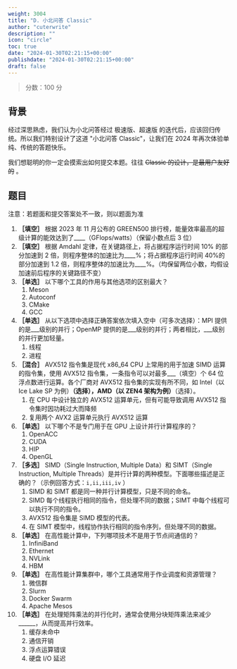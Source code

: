 ```yaml
---
weight: 3004
title: "D. 小北问答 Classic"
author: "cuterwrite"
description: ""
icon: "circle"
toc: true
date: "2024-01-30T02:21:15+00:00"
publishdate: "2024-01-30T02:21:15+00:00"
draft: false
---
```


> 分数：100 分

## 背景
经过深思熟虑，我们认为小北问答经过 极速版、超速版 的迭代后，应该回归传统。所以我们特别设计了这道 "小北问答 Classic"，让我们在 2024 年再次体验单纯、传统的答题快乐。

我们想聪明的你一定会摸索出如何提交本题。往往 ~~Classic 的设计，是最用户友好的~~ 。

## 题目
注意：若题面和提交答案处不一致，则以题面为准

1. **［填空］**  根据 2023 年 11 月公布的 GREEN500 排行榜，能量效率最高的超级计算的能效达到了____（GFlops/watts）（保留小数点后 3 位）
2. **［填空］**  根据 Amdahl 定律，在关键路径上，将占据程序运行时间 10% 的部分加速到 2 倍，则程序整体的加速比为____%；将占据程序运行时间 40%的部分加速到 1.2 倍，则程序整体的加速比为____%。（均保留两位小数，均假设加速前后程序的关键路径不变）
3. **［单选］**  以下哪个工具的作用与其他选项的区别最大？
    1. Meson
    2. Autoconf
    3. CMake
    4. GCC
4. **［单选］**  从以下选项中选择正确答案依次填入空中（可多次选择）：MPI 提供的是___级别的并行；OpenMP 提供的是___级别的并行；两者相比，___级别的并行更加轻量。
    1. 线程
    2. 进程
5. **［混合］**  AVX512 指令集是现代 x86_64 CPU 上常用的用于加速 SIMD 运算的指令集，使用 AVX512 指令集，一条指令可以对最多___（填空）个 64 位浮点数进行运算。各个厂商对 AVX512 指令集的实现有所不同，如 Intel（以 Ice Lake SP 为例）____（选择），AMD（以 ZEN4 架构为例）____（选择）。
    1. 在 CPU 中设计独立的 AVX512 运算单元，但有可能导致调用 AVX512 指令集时因功耗过大而降频
    2. 复用两个 AVX2 运算单元执行 AVX512 运算
6. **［单选］** 以下哪个不是专门用于在 GPU 上设计并行计算程序的？
    1. OpenACC
    2. CUDA
    3. HIP
    4. OpenGL
7. **［多选］** SIMD（Single Instruction, Multiple Data）和 SIMT（Single Instruction, Multiple Threads）是并行计算的两种模型。下面哪些描述是正确的？（示例回答方式：`i,ii,iii,iv` ）
    1. SIMD 和 SIMT 都是同一种并行计算模型，只是不同的命名。
    2. SIMD 每个线程执行相同的指令，但处理不同的数据；SIMT 中每个线程可以执行不同的指令。
    3. AVX512 指令集是 SIMD 模型的代表。
    4. 在 SIMT 模型中，线程协作执行相同的指令序列，但处理不同的数据。
8. **［单选］**  在高性能计算中，下列哪项技术不是用于节点间通信的？
    1. InfiniBand
    2. Ethernet
    3. NVLink
    4. HBM
9. **［单选］**  在高性能计算集群中，哪个工具通常用于作业调度和资源管理？
    1. 微信群
    2. Slurm
    3. Docker Swarm
    4. Apache Mesos
10. **［单选］**  在处理矩阵乘法的并行化时，通常会使用分块矩阵乘法来减少______，从而提高并行效率。
    1. 缓存未命中
    2. 通信开销
    3. 浮点运算错误
    4. 硬盘 I/O 延迟
